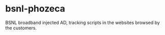 # bsnl-phozeca
BSNL broadband injected AD, tracking scripts in the websites browsed by the customers. 
